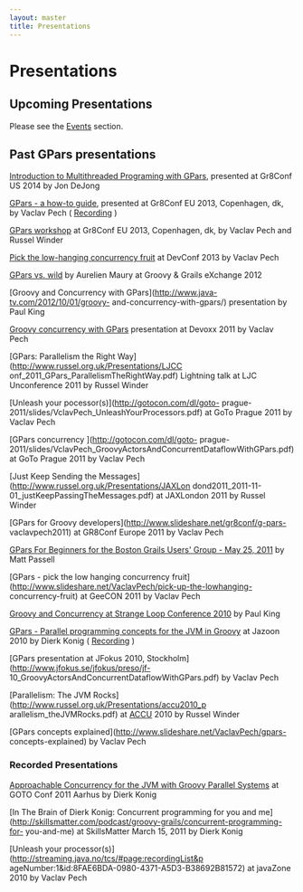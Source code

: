 ```yaml
---
layout: master
title: Presentations
---
```


# Presentations

## Upcoming Presentations

Please see the [Events](Events) section.

## Past GPars presentations

[Introduction to Multithreaded Programing with
GPars](https://www.youtube.com/watch?v=unUJwAAtLcM&feature=youtu.be),
presented at Gr8Conf US 2014 by Jon DeJong

[GPars - a how-to guide](http://www.slideshare.net/VaclavPech/g-pars-howto),
presented at Gr8Conf EU 2013, Copenhagen, dk, by Vaclav Pech (
[Recording](http://gr8conf.eu/Presentations/GPars-how-to-guide) )

[GPars workshop](http://www.slideshare.net/VaclavPech/gpars-workshop-21832702)
at Gr8Conf EU 2013, Copenhagen, dk, by Vaclav Pech and Russel Winder

[Pick the low-hanging concurrency
fruit](http://www.youtube.com/watch?v=0St2X1DJhpA) at DevConf 2013 by Vaclav
Pech

[GPars vs. wild](http://skillsmatter.com/podcast/home/gpars-vs-wild/te-6299)
by Aurelien Maury at Groovy & Grails eXchange 2012

[Groovy and Concurrency with GPars](http://www.java-tv.com/2012/10/01/groovy-
and-concurrency-with-gpars/) presentation by Paul King

[Groovy concurrency with GPars](http://www.parleys.com/#st=5&id=2940&sl=6)
presentation at Devoxx 2011 by Vaclav Pech

[GPars: Parallelism the Right Way](http://www.russel.org.uk/Presentations/LJCC
onf_2011_GPars_ParallelismTheRightWay.pdf) Lightning talk at LJC Unconference
2011 by Russel Winder

[Unleash your pocessor(s)](http://gotocon.com/dl/goto-
prague-2011/slides/VclavPech_UnleashYourProcessors.pdf) at GoTo Prague 2011 by
Vaclav Pech

[GPars concurrency ](http://gotocon.com/dl/goto-
prague-2011/slides/VclavPech_GroovyActorsAndConcurrentDataflowWithGPars.pdf)
at GoTo Prague 2011 by Vaclav Pech

[Just Keep Sending the Messages](http://www.russel.org.uk/Presentations/JAXLon
dond2011_2011-11-01_justKeepPassingTheMessages.pdf) at JAXLondon 2011 by
Russel Winder

[GPars for Groovy developers](http://www.slideshare.net/gr8conf/g-pars-
vaclavpech2011) at GR8Conf Europe 2011 by Vaclav Pech

[GPars For Beginners for the Boston Grails Users' Group - May 25,
2011](http://www.slideshare.net/mpassell/gpars-for-beginners) by Matt Passell

[GPars - pick the low hanging concurrency
fruit](http://www.slideshare.net/VaclavPech/pick-up-the-lowhanging-
concurrency-fruit) at GeeCON 2011 by Vaclav Pech

[Groovy and Concurrency at Strange Loop Conference
2010](http://www.slideshare.net/paulk_asert/groovy-and-concurrency) by Paul
King

[GPars - Parallel programming concepts for the JVM in
Groovy](http://jazoon.com/Portals/0/Content/slides/we_a5_1330-1420_koenig.pdf)
at Jazoon 2010 by Dierk Konig (
[Recording](http://www.parleys.com/#id=1990&st=5) )

[GPars presentation at JFokus 2010,
Stockholm](http://www.jfokus.se/jfokus/preso/jf-
10_GroovyActorsAndConcurrentDataflowWithGPars.pdf) by Vaclav Pech

[Parallelism: The JVM Rocks](http://www.russel.org.uk/Presentations/accu2010_p
arallelism_theJVMRocks.pdf) at [ACCU](http://accu.org) 2010 by Russel Winder

[GPars concepts explained](http://www.slideshare.net/VaclavPech/gpars-
concepts-explained) by Vaclav Pech

### Recorded Presentations

[Approachable Concurrency for the JVM with Groovy Parallel
Systems](http://people.canoo.com/mittie/gpars.mov) at GOTO Conf 2011 Aarhus by
Dierk Konig

[In The Brain of Dierk Konig: Concurrent programming for you and
me](http://skillsmatter.com/podcast/groovy-grails/concurrent-programming-for-
you-and-me) at SkillsMatter March 15, 2011 by Dierk Konig

[Unleash your processor(s)](http://streaming.java.no/tcs/#page:recordingList&p
ageNumber:1&id:8FAE6BDA-0980-4371-A5D3-B38692B81572) at javaZone 2010 by
Vaclav Pech
